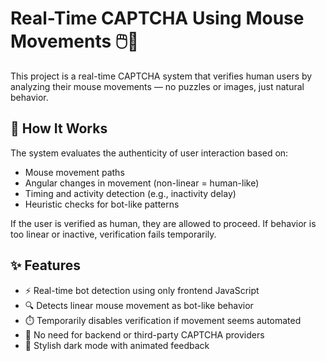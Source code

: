 # Real-Time CAPTCHA Using Mouse Movements 🖱️🧠

This project is a real-time CAPTCHA system that verifies human users by analyzing their mouse movements — no puzzles or images, just natural behavior.

## 🔐 How It Works

The system evaluates the authenticity of user interaction based on:

- Mouse movement paths
- Angular changes in movement (non-linear = human-like)
- Timing and activity detection (e.g., inactivity delay)
- Heuristic checks for bot-like patterns

If the user is verified as human, they are allowed to proceed. If behavior is too linear or inactive, verification fails temporarily.

## ✨ Features

- ⚡ Real-time bot detection using only frontend JavaScript
- 🔍 Detects linear mouse movement as bot-like behavior
- ⏱️ Temporarily disables verification if movement seems automated
- 🧠 No need for backend or third-party CAPTCHA providers
- 🌙 Stylish dark mode with animated feedback
